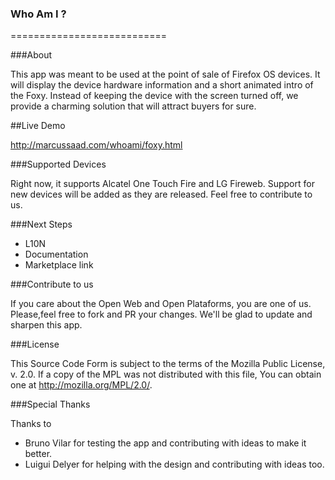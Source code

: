 ### Who Am I ?
===========================

###About

This app was meant to be used at the point of sale of Firefox OS devices. It will display the device hardware information and a short animated intro of the Foxy.
Instead of keeping the device with the screen turned off, we provide a charming solution that will attract buyers for sure.

##Live Demo

http://marcussaad.com/whoami/foxy.html

###Supported Devices

Right now, it supports Alcatel One Touch Fire and LG Fireweb. Support for new devices will be added as they are released. Feel free to contribute to us.

###Next Steps

- L10N
- Documentation
- Marketplace link

###Contribute to us

If you care about the Open Web and Open Plataforms, you are one of us. Please,feel free to fork and PR your changes. We'll be glad to update and sharpen this app.

###License

This Source Code Form is subject to the terms of the Mozilla Public License, v. 2.0. If a copy of the MPL was not distributed with this file, You can obtain one at http://mozilla.org/MPL/2.0/.

###Special Thanks

Thanks to

- Bruno Vilar for testing the app and contributing with ideas to make it better.
- Luigui Delyer for helping with the design and contributing with ideas too.





